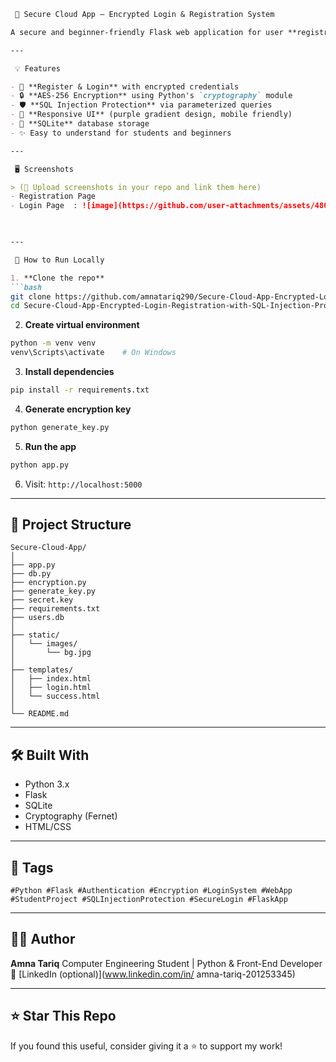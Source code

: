 
````markdown
 🔐 Secure Cloud App – Encrypted Login & Registration System

A secure and beginner-friendly Flask web application for user **registration and login**, featuring **AES password encryption** and **SQL injection protection**. Designed with a beautiful UI and clean code structure – ideal for learning and showcasing secure web development.

---

 💡 Features

- 🔑 **Register & Login** with encrypted credentials
- 🔒 **AES-256 Encryption** using Python's `cryptography` module
- 🛡️ **SQL Injection Protection** via parameterized queries
- 🎨 **Responsive UI** (purple gradient design, mobile friendly)
- 💽 **SQLite** database storage
- ✨ Easy to understand for students and beginners

---

 🖥️ Screenshots

> (📌 Upload screenshots in your repo and link them here)
- Registration Page  
- Login Page  : ![image](https://github.com/user-attachments/assets/480a7e18-e64e-4f8b-9464-1bb68e98b964)

 

---

 🚀 How to Run Locally

1. **Clone the repo**
```bash
git clone https://github.com/amnatariq290/Secure-Cloud-App-Encrypted-Login-Registration-with-SQL-Injection-Protection.git
cd Secure-Cloud-App-Encrypted-Login-Registration-with-SQL-Injection-Protection
````

2. **Create virtual environment**

```bash
python -m venv venv
venv\Scripts\activate    # On Windows
```

3. **Install dependencies**

```bash
pip install -r requirements.txt
```

4. **Generate encryption key**

```bash
python generate_key.py
```

5. **Run the app**

```bash
python app.py
```

6. Visit:
   `http://localhost:5000`

---

## 📁 Project Structure

```
Secure-Cloud-App/
│
├── app.py
├── db.py
├── encryption.py
├── generate_key.py
├── secret.key
├── requirements.txt
├── users.db
│
├── static/
│   └── images/
│       └── bg.jpg
│
├── templates/
│   ├── index.html
│   ├── login.html
│   └── success.html
│
└── README.md
```

---

## 🛠 Built With

* Python 3.x
* Flask
* SQLite
* Cryptography (Fernet)
* HTML/CSS

---

## 📌 Tags

```
#Python #Flask #Authentication #Encryption #LoginSystem #WebApp #StudentProject #SQLInjectionProtection #SecureLogin #FlaskApp
```

---

## 👩‍💻 Author

**Amna Tariq**
Computer Engineering Student | Python & Front-End Developer
🔗 [LinkedIn (optional)](www.linkedin.com/in/
amna-tariq-201253345)


---

## ⭐ Star This Repo

If you found this useful, consider giving it a ⭐ to support my work!


